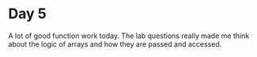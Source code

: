 # Day 5

A lot of good function work today. The lab questions really made me think about the logic of arrays and how they are passed and accessed.

